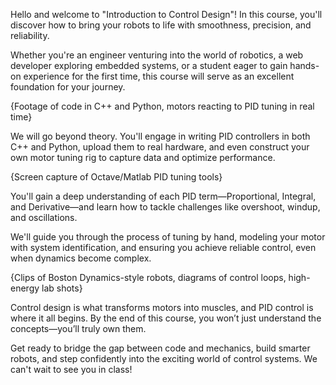 Hello and welcome to "Introduction to Control Design"! In this course, you'll discover how to bring your robots to life with smoothness, precision, and reliability.

Whether you're an engineer venturing into the world of robotics, a web developer exploring embedded systems, or a student eager to gain hands-on experience for the first time, this course will serve as an excellent foundation for your journey.

{Footage of code in C++ and Python, motors reacting to PID tuning in real time}

We will go beyond theory. You'll engage in writing PID controllers in both C++ and Python, upload them to real hardware, and even construct your own motor tuning rig to capture data and optimize performance.

{Screen capture of Octave/Matlab PID tuning tools}

You'll gain a deep understanding of each PID term—Proportional, Integral, and Derivative—and learn how to tackle challenges like overshoot, windup, and oscillations.

We'll guide you through the process of tuning by hand, modeling your motor with system identification, and ensuring you achieve reliable control, even when dynamics become complex.

{Clips of Boston Dynamics-style robots, diagrams of control loops, high-energy lab shots}

Control design is what transforms motors into muscles, and PID control is where it all begins. By the end of this course, you won’t just understand the concepts—you’ll truly own them.

Get ready to bridge the gap between code and mechanics, build smarter robots, and step confidently into the exciting world of control systems. We can't wait to see you in class!